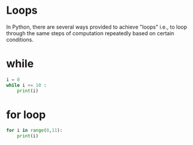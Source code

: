 # Loops

In Python, there are several ways provided to achieve "loops" i.e., to loop through the same steps of computation repeatedly based on certain conditions.

# while

``` python
i = 0
while i <= 10 :
    print(i)
```


# for loop

``` python
for i in range(0,11):
    print(i)
```
